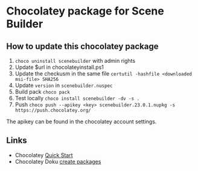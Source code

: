 # Chocolatey package for Scene Builder

## How to update this chocolatey package

1. `choco uninstall scenebuilder` with admin rights
2. Update $url in chocolateyinstall.ps1
3. Update the checkusm in the same file `certutil -hashfile <downloaded msi-file> SHA256`
4. Update `version` in `scenebuilder.nuspec`
6. Build pack `choco pack`
7. Test locally `choco install scenebuilder -dv -s .`
8. Push `choco push --apikey <key> scenebuilder.23.0.1.nupkg -s https://push.chocolatey.org/`

The apikey can be found in the chocolatey account settings.


## Links

* Chocolatey [Quick Start](https://docs.chocolatey.org/en-us/create/create-packages-quick-start)
* Chocolatey Doku [create packages](https://docs.chocolatey.org/en-us/create/create-packages)

